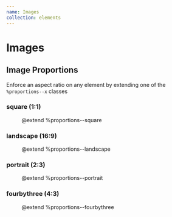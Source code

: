 ```yaml
---
name: Images
collection: elements
---
```


# Images
## Image Proportions
Enforce an aspect ratio on any element by extending one of the `%proportions--x` classes

<article class="placeholder-images">
  <section>
    <h3>square (1:1)</h3>
    <figure class="placeholder-image placeholder-image--square">
      <figcaption class="placeholder-image__label">
        @extend %proportions--square
      </figcaption>
    </figure>
  </section>
  <section>
    <h3>landscape (16:9)</h3>
    <figure class="placeholder-image placeholder-image--landscape">
      <figcaption class="placeholder-image__label">
          @extend %proportions--landscape
        </figcaption>
    </figure>
  </section>
  <section>
    <h3>portrait (2:3)</h3>
    <figure class="placeholder-image placeholder-image--portrait">
      <figcaption class="placeholder-image__label">
          @extend %proportions--portrait
      </figcaption>
    </figure>
  </section>
  <section>
    <h3>fourbythree (4:3)</h3>
    <figure class="placeholder-image placeholder-image--fourbythree">
      <figcaption class="placeholder-image__label">
          @extend %proportions--fourbythree
      </figcaption>
    </figure>
  </section>
</article>


